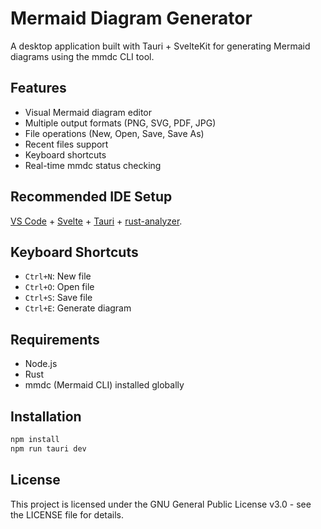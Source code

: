 # Mermaid Diagram Generator

A desktop application built with Tauri + SvelteKit for generating Mermaid diagrams using the mmdc CLI tool.

## Features

- Visual Mermaid diagram editor
- Multiple output formats (PNG, SVG, PDF, JPG)
- File operations (New, Open, Save, Save As)
- Recent files support
- Keyboard shortcuts
- Real-time mmdc status checking

## Recommended IDE Setup

[VS Code](https://code.visualstudio.com/) + [Svelte](https://marketplace.visualstudio.com/items?itemName=svelte.svelte-vscode) + [Tauri](https://marketplace.visualstudio.com/items?itemName=tauri-apps.tauri-vscode) + [rust-analyzer](https://marketplace.visualstudio.com/items?itemName=rust-lang.rust-analyzer).

## Keyboard Shortcuts

- `Ctrl+N`: New file
- `Ctrl+O`: Open file
- `Ctrl+S`: Save file
- `Ctrl+E`: Generate diagram

## Requirements

- Node.js
- Rust
- mmdc (Mermaid CLI) installed globally

## Installation

```bash
npm install
npm run tauri dev
```

## License

This project is licensed under the GNU General Public License v3.0 - see the LICENSE file for details.
